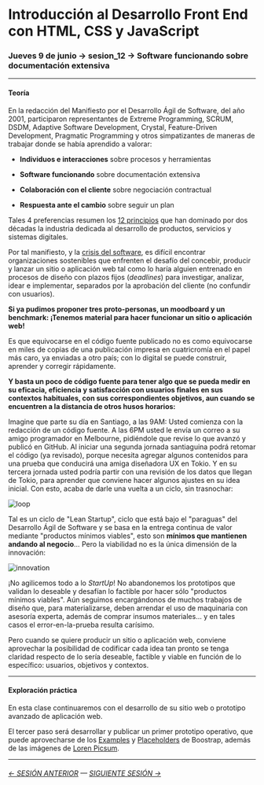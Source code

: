 # Introducción al Desarrollo Front End con HTML, CSS y JavaScript

### Jueves 9 de junio → sesion_12 → Software funcionando sobre documentación extensiva

- - - - - - -

#### Teoría

En la redacción del Manifiesto por el Desarrollo Ágil de Software, del año 2001, participaron representantes de Extreme Programming, SCRUM, DSDM, Adaptive Software Development, Crystal, Feature-Driven Development, Pragmatic Programming y otros simpatizantes de maneras de trabajar donde se había aprendido a valorar:

- **Individuos e interacciones** sobre procesos y herramientas

- **Software funcionando** sobre documentación extensiva

- **Colaboración con el cliente** sobre negociación contractual

- **Respuesta ante el cambio** sobre seguir un plan

Tales 4 preferencias resumen los [12 principios](https://agilemanifesto.org/iso/es/principles.html) que han dominado por dos décadas la industria dedicada al desarrollo de productos, servicios y sistemas digitales.

Por tal manifiesto, y la [crisis del software](https://es.wikipedia.org/wiki/Crisis_del_software), es difícil encontrar organizaciones sostenibles que enfrenten el desafío del concebir, producir y lanzar un sitio o aplicación web tal como lo haría alguien entrenado en procesos de diseño con plazos fijos (*deadlines*) para investigar, analizar, idear e implementar, separados por la aprobación del cliente (no confundir con usuarios).

**Si ya pudimos proponer tres proto-personas, un moodboard y un benchmark: ¡Tenemos material para hacer funcionar un sitio o aplicación web!** 

Es que equivocarse en el código fuente publicado no es como equivocarse en miles de copias de una publicación impresa en cuatricromía en el papel más caro, ya enviadas a otro país; con lo digital se puede construir, aprender y corregir rápidamente. 

**Y basta un poco de código fuente para tener algo que se pueda medir en su eficacia, eficiencia y satisfacción con usuarios finales en sus contextos habituales, con sus correspondientes objetivos, aun cuando se encuentren a la distancia de otros husos horarios:** 

Imagine que parte su día en Santiago, a las 9AM: Usted comienza con la redacción de un código fuente. A las 6PM usted le envía un correo a su amigo programador en Melbourne, pidiéndole que revise lo que avanzó y publicó en GitHub. Al iniciar una segunda jornada santiaguina podrá retomar el código (ya revisado), porque necesita agregar algunos contenidos para una prueba que conducirá una amiga diseñadora UX en Tokio. Y en su tercera jornada usted podría partir con una revisión de los datos que llegan de Tokio, para aprender que conviene hacer algunos ajustes en su idea inicial. Con esto, acaba de darle una vuelta a un ciclo, sin trasnochar:

![loop](https://user-images.githubusercontent.com/7999767/149630010-3e54315e-99f9-46f3-8717-34270a3014ba.png)

Tal es un ciclo de "Lean Startup", ciclo que está bajo el "paraguas" del Desarrollo Ágil de Software y se basa en la entrega continua de valor mediante "productos mínimos viables", esto son **mínimos que mantienen andando al negocio**… Pero la viabilidad no es la única dimensión de la innovación:

![innovation](https://user-images.githubusercontent.com/7999767/149630023-6f156cff-5ffd-4a89-afe8-452cb4dd2ffa.png)

¡No agilicemos todo a lo *StartUp*! No abandonemos los prototipos que validan lo deseable y desafían lo factible por hacer sólo "productos mínimos viables". Aún seguimos encargándonos de muchos trabajos de diseño que, para materializarse, deben arrendar el uso de maquinaria con asesoría experta, además de comprar insumos materiales… y en tales casos el error-en-la-prueba resulta carísimo.

Pero cuando se quiere producir un sitio o aplicación web, conviene aprovechar la posibilidad de codificar cada idea tan pronto se tenga claridad respecto de lo sería deseable, factible y viable en función de lo específico: usuarios, objetivos y contextos.

- - - - - - - 

#### Exploración práctica

En esta clase continuaremos con el desarrollo de su sitio web o prototipo avanzado de aplicación web. 

El tercer paso será desarrollar y publicar un primer prototipo operativo, que puede aprovecharse de los [Examples](https://getbootstrap.com/docs/5.1/examples/) y [Placeholders](https://getbootstrap.com/docs/5.1/components/placeholders/) de Boostrap, además de las imágenes de [Loren Picsum](https://picsum.photos/).


- - - - - - - 

###### [← SESIÓN ANTERIOR](https://github.com/profesorfaco/front-end/tree/main/sesion_11) — [SIGUIENTE SESIÓN →](https://github.com/profesorfaco/front-end/tree/main/sesion_13)
